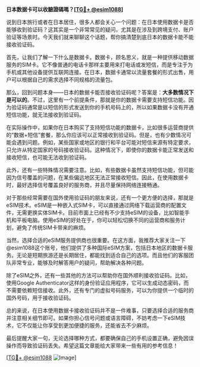 **日本数据卡可以收驗證碼嗎？[[TG💪+ @esim1088](https://t.me/s/esim1088)]**

说到日本旅行或者在日本居住，很多人都会关心一个问题：在日本使用数据卡是否能够收到验证码？这其实是一个非常常见的疑问，尤其是在涉及到跨境支付、账户验证等场景时。今天我们就来聊聊这个话题，帮你搞清楚到底日本的数据卡能不能接收验证码。

首先，让我们了解一下什么是数据卡。数据卡，顾名思义，就是一种提供移动数据服务的SIM卡。它不像普通的电话卡那样主要用来打电话或发短信，而是专注于为手机或其他设备提供互联网连接。在日本，数据卡通常以流量套餐的形式出售，用户可以根据自己的需求选择不同规格的流量包。

那么，回到问题本身——日本的数据卡能否接收验证码呢？答案是：**大多数情况下是可以的**。不过，这里有一个前提条件，那就是你的数据卡需要支持短信功能。因为验证码通常是以短信的形式发送到你的手机号码上的，所以如果数据卡没有开通短信功能，就无法接收到验证码。

在实际操作中，如果你在日本购买了支持短信功能的数据卡，比如很多运营商提供的“数据+短信”套餐，那么你应该可以正常接收到验证码。但是，也有少数情况可能会遇到问题。例如，某些国家或地区的银行和平台可能对短信来源有特定要求，只允许从特定国家的号码接收验证码。这种情况下，即使你的数据卡能正常发送和接收短信，也可能无法收到验证码。

此外，还有一些特殊情况需要注意。比如，有些数据卡虽然支持短信功能，但可能因为信号覆盖的问题，在某些偏远地区无法正常接收短信。因此，在使用数据卡时，最好选择信号覆盖良好的服务商，并且尽量保持网络连接畅通。

对于那些经常需要在国外使用验证码的朋友来说，还有一个更方便的选择，那就是eSIM技术。eSIM是一种嵌入式SIM卡，可以直接通过网络下载运营商的配置文件，无需更换实体SIM卡。目前市面上已经有不少支持eSIM的设备，比如智能手机和平板电脑。使用eSIM的好处在于，你可以轻松切换不同的运营商和服务计划，避免了传统SIM卡带来的麻烦。

当然，选择合适的eSIM服务提供商也很重要。在这方面，我推荐大家关注一下@esim1088这个账号，他们提供了多种国际eSIM方案，包括日本地区的数据卡服务。无论是短期旅游还是长期居住，都能找到适合自己的选项。而且他们的客服团队非常专业，能够及时解答用户的疑问，帮助解决各种问题。

除了eSIM之外，还有一些其他的方法可以帮助你在国外顺利接收验证码。比如，使用Google Authenticator这样的身份验证应用程序，它可以生成动态密码，而不需要依赖短信接收。此外，还有专门的虚拟号码服务，可以为你提供一个临时的国外号码，用于接收验证码。

总的来说，在日本使用数据卡接收验证码并不是一件难事，只要选择合适的服务商并注意相关细节即可。如果你担心信号问题或语言障碍，不妨考虑一下eSIM技术，它不仅能让你享受到更加便捷的服务，还能省去不少麻烦。

最后提醒大家一句，无论选择哪种方式，都要确保自己的手机设置正确，避免因误操作而导致验证码丢失。希望这篇文章能给大家带来一些有用的参考信息！

[[TG💪+ @esim1088](https://t.me/s/esim1088) ![Image](https://i.postimg.cc/4NQfJmqS/Snipaste-2025-05-13-00-14-12.png)]